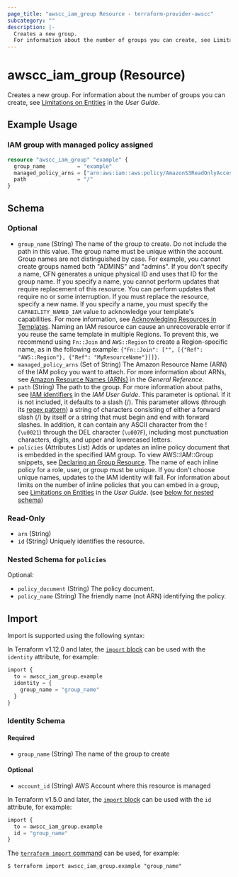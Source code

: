 ```yaml
---
page_title: "awscc_iam_group Resource - terraform-provider-awscc"
subcategory: ""
description: |-
  Creates a new group.
  For information about the number of groups you can create, see Limitations on Entities https://docs.aws.amazon.com/IAM/latest/UserGuide/LimitationsOnEntities.html in the User Guide.
---
```


# awscc_iam_group (Resource)

Creates a new group.
  For information about the number of groups you can create, see [Limitations on Entities](https://docs.aws.amazon.com/IAM/latest/UserGuide/LimitationsOnEntities.html) in the *User Guide*.

## Example Usage

### IAM group with managed policy assigned

```terraform
resource "awscc_iam_group" "example" {
  group_name          = "example"
  managed_policy_arns = ["arn:aws:iam::aws:policy/AmazonS3ReadOnlyAccess"]
  path                = "/"
}
```

<!-- schema generated by tfplugindocs -->
## Schema

### Optional

- `group_name` (String) The name of the group to create. Do not include the path in this value.
 The group name must be unique within the account. Group names are not distinguished by case. For example, you cannot create groups named both "ADMINS" and "admins". If you don't specify a name, CFN generates a unique physical ID and uses that ID for the group name.
  If you specify a name, you cannot perform updates that require replacement of this resource. You can perform updates that require no or some interruption. If you must replace the resource, specify a new name.
  If you specify a name, you must specify the ``CAPABILITY_NAMED_IAM`` value to acknowledge your template's capabilities. For more information, see [Acknowledging Resources in Templates](https://docs.aws.amazon.com/AWSCloudFormation/latest/UserGuide/using-iam-template.html#using-iam-capabilities).
  Naming an IAM resource can cause an unrecoverable error if you reuse the same template in multiple Regions. To prevent this, we recommend using ``Fn::Join`` and ``AWS::Region`` to create a Region-specific name, as in the following example: ``{"Fn::Join": ["", [{"Ref": "AWS::Region"}, {"Ref": "MyResourceName"}]]}``.
- `managed_policy_arns` (Set of String) The Amazon Resource Name (ARN) of the IAM policy you want to attach.
 For more information about ARNs, see [Amazon Resource Names (ARNs)](https://docs.aws.amazon.com/general/latest/gr/aws-arns-and-namespaces.html) in the *General Reference*.
- `path` (String) The path to the group. For more information about paths, see [IAM identifiers](https://docs.aws.amazon.com/IAM/latest/UserGuide/Using_Identifiers.html) in the *IAM User Guide*.
 This parameter is optional. If it is not included, it defaults to a slash (/).
 This parameter allows (through its [regex pattern](https://docs.aws.amazon.com/http://wikipedia.org/wiki/regex)) a string of characters consisting of either a forward slash (/) by itself or a string that must begin and end with forward slashes. In addition, it can contain any ASCII character from the ! (``\u0021``) through the DEL character (``\u007F``), including most punctuation characters, digits, and upper and lowercased letters.
- `policies` (Attributes List) Adds or updates an inline policy document that is embedded in the specified IAM group. To view AWS::IAM::Group snippets, see [Declaring an Group Resource](https://docs.aws.amazon.com/AWSCloudFormation/latest/UserGuide/quickref-iam.html#scenario-iam-group).
  The name of each inline policy for a role, user, or group must be unique. If you don't choose unique names, updates to the IAM identity will fail. 
  For information about limits on the number of inline policies that you can embed in a group, see [Limitations on Entities](https://docs.aws.amazon.com/IAM/latest/UserGuide/LimitationsOnEntities.html) in the *User Guide*. (see [below for nested schema](#nestedatt--policies))

### Read-Only

- `arn` (String)
- `id` (String) Uniquely identifies the resource.

<a id="nestedatt--policies"></a>
### Nested Schema for `policies`

Optional:

- `policy_document` (String) The policy document.
- `policy_name` (String) The friendly name (not ARN) identifying the policy.

## Import

Import is supported using the following syntax:

In Terraform v1.12.0 and later, the [`import` block](https://developer.hashicorp.com/terraform/language/import) can be used with the `identity` attribute, for example:

```terraform
import {
  to = awscc_iam_group.example
  identity = {
    group_name = "group_name"
  }
}
```

<!-- schema generated by tfplugindocs -->
### Identity Schema

#### Required

- `group_name` (String) The name of the group to create

#### Optional

- `account_id` (String) AWS Account where this resource is managed

In Terraform v1.5.0 and later, the [`import` block](https://developer.hashicorp.com/terraform/language/import) can be used with the `id` attribute, for example:

```terraform
import {
  to = awscc_iam_group.example
  id = "group_name"
}
```

The [`terraform import` command](https://developer.hashicorp.com/terraform/cli/commands/import) can be used, for example:

```shell
$ terraform import awscc_iam_group.example "group_name"
```